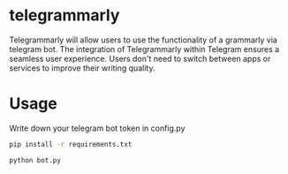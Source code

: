 # telegrammarly

Telegrammarly will allow users to use the functionality of a grammarly via telegram bot. The integration of Telegrammarly within Telegram ensures a seamless user experience. Users don't need to switch between apps or services to improve their writing quality.

# Usage
Write down your telegram bot token in config.py
```bash
pip install -r requirements.txt 
```
```bash
python bot.py
```
